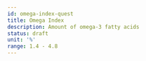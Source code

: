 ```yaml
---
id: omega-index-quest
title: Omega Index
description: Amount of omega-3 fatty acids
status: draft
unit: '%'
range: 1.4 - 4.8
---
```


